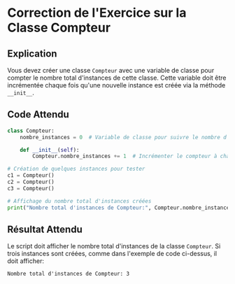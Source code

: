 
# Correction de l'Exercice sur la Classe Compteur

## Explication

Vous devez créer une classe `Compteur` avec une variable de classe pour compter le nombre total d'instances de cette classe. Cette variable doit être incrémentée chaque fois qu'une nouvelle instance est créée via la méthode `__init__`.

## Code Attendu

```python
class Compteur:
    nombre_instances = 0  # Variable de classe pour suivre le nombre d'instances

    def __init__(self):
        Compteur.nombre_instances += 1  # Incrémenter le compteur à chaque nouvelle instance

# Création de quelques instances pour tester
c1 = Compteur()
c2 = Compteur()
c3 = Compteur()

# Affichage du nombre total d'instances créées
print("Nombre total d'instances de Compteur:", Compteur.nombre_instances)
```

## Résultat Attendu

Le script doit afficher le nombre total d'instances de la classe `Compteur`. Si trois instances sont créées, comme dans l'exemple de code ci-dessus, il doit afficher:
```
Nombre total d'instances de Compteur: 3
```
